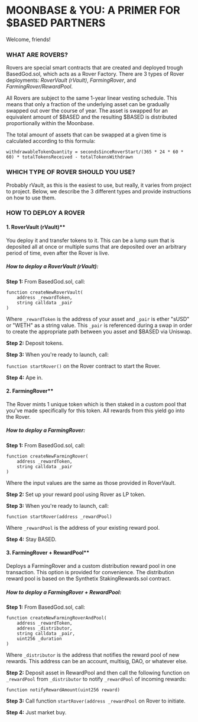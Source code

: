 # MOONBASE & YOU: A PRIMER FOR \$BASED PARTNERS

Welcome, friends!

### WHAT ARE ROVERS?

Rovers are special smart contracts that are created and deployed trough BasedGod.sol, which acts as a Rover Factory. There are 3 types of Rover deployments: *RoverVault (rVault)*, *FarmingRover*, and *FarmingRover/RewardPool*.

All Rovers are subject to the same 1-year linear vesting schedule. This means that only a fraction of the underlying asset can be gradually swapped out over the course of year. The asset is swapped for an equivalent amount of \$BASED and the resulting \$BASED is distributed proportionally within the Moonbase.

The total amount of assets that can be swapped at a given time is calculated according to this formula:

`withdrawableTokenQuantity = secondsSinceRoverStart/(365 * 24 * 60 * 60) * totalTokensReceived - totalTokensWithdrawn`

### WHICH TYPE OF ROVER SHOULD YOU USE?

Probably rVault, as this is the easiest to use, but really, it varies from project to project. Below, we describe the 3 different types and provide instructions on how to use them.

### HOW TO DEPLOY A ROVER

#### 1. RoverVault (rVault)**
You deploy it and transfer tokens to it. This can be a lump sum that is deposited all at once or multiple sums that are deposited over an arbitrary period of time, even after the Rover is live.

##### How to deploy a RoverVault (rVault):

**Step 1:**
From BasedGod.sol, call:

```
function createNewRoverVault(
    address _rewardToken,
    string calldata _pair
)
```

Where `_rewardToken` is the address of your asset and `_pair` is ether "sUSD" or "WETH" as a string value. This `_pair`  is referenced during a swap in order to create the appropriate path between you asset and \$BASED via Uniswap.

**Step 2:**
Deposit tokens.

**Step 3:**
When you're ready to launch, call:

`function startRover()` on the Rover contract to start the Rover.

**Step 4:**
Ape in.

#### 2. FarmingRover**
The Rover mints 1 unique token which is then staked in a custom pool that you've made specifically for this token. All rewards from this yield go into the Rover.

##### How to deploy a FarmingRover:

**Step 1:**
From BasedGod.sol, call:

```
function createNewFarmingRover(
    address _rewardToken,
    string calldata _pair
)
```

Where the input values are the same as those provided in RoverVault.

**Step 2:**
Set up your reward pool using Rover as LP token.

**Step 3:**
When you're ready to launch, call:

`function startRover(address _rewardPool)`

Where `_rewardPool` is the address of your existing reward pool.

**Step 4:**
Stay BASED.

#### 3. FarmingRover + RewardPool**
Deploys a FarmingRover and a custom distribution reward pool in one transaction. This option is provided for convenience. The distribution reward pool is based on the Synthetix StakingRewards.sol contract.


##### How to deploy a FarmingRover + RewardPool:

**Step 1:**
From BasedGod.sol, call:

```
function createNewFarmingRoverAndPool(
    address _rewardToken,
    address _distributor,
    string calldata _pair,
    uint256 _duration
)
```

Where `_distributor` is the address that notifies the reward pool of new rewards. This address can be an account, multisig, DAO, or whatever else.

**Step 2:**
Deposit asset in RewardPool and then call the following function on `_rewardPool` from `_distributor` to notify `_rewardPool` of incoming rewards:

`function notifyRewardAmount(uint256 reward)`

**Step 3:**
Call function `startRover(address _rewardPool` on Rover to initiate.

**Step 4:**
Just market buy.
